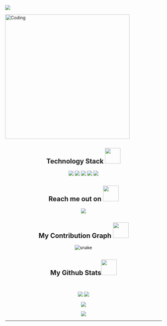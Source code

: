 
![](https://komarev.com/ghpvc/?username=trix6884&color=blue)

<img align="center" 
alt="Coding" width="400" src="https://res.cloudinary.com/practicaldev/image/fetch/s--sNXjzc6P--/c_limit%2Cf_auto%2Cfl_progressive%2Cq_66%2Cw_880/https://media1.tenor.com/images/0c34272909ee2a4db5606a014082312b/tenor.gif%3Fitemid%3D15828752">

<h2 align="center">Technology Stack <img src="https://github.com/ritik307/ritik307/blob/main/images/laptop.gif" width="50"></h2>

<p align="center">
<img src="https://img.shields.io/badge/-lua-E34A86?style=flat-square&logo=java"/>
<img src="https://img.shields.io/badge/-HTML5-E34F26?style=flat-square&logo=html5&logoColor=white"/>
<img src="https://img.shields.io/badge/-CSS3-1572B6?style=flat-square&logo=css3"/>
<img src="https://img.shields.io/badge/-MySQL-black?style=flat-square&logo=mysql"/>
<img src="https://img.shields.io/badge/-GitHub-black?style=flat-square&logo=github"/>
</p>

<h2 align="center">Reach me out on <img src="https://media0.giphy.com/media/jqNPzdTTxQfOgOqpO4/source.gif" width="50"></h2>

<p align="center">
  <a>
 <a href="https://www.youtube.com/channel/UCDwYr4f4ylpRYMN3kIUyqqA">
 <img src="https://img.shields.io/badge/-trix6884-red?style=flat-square&logo=youtube&logoColor=white&link=https://www.youtube.com/channel/UCDwYr4f4ylpRYMN3kIUyqqA"/>
</a>
</p>


<h2 align="center">
  My Contribution Graph <img src="https://media.giphy.com/media/xUA7aZeLE2e0P7Znz2/giphy.gif" width="50">
</h2>
<p align="center">
  <img src="https://github.com/ritik307/ritik307/raw/output/github-contribution-grid-snake.svg" alt="snake"></center>
</p>

<h2 align="center">
  My Github Stats<img src="https://media.giphy.com/media/VgCDAzcKvsR6OM0uWg/giphy.gif" width="50">
</h2>
 
<br>

<p align = "center">
  <img  src = "https://github-readme-stats.vercel.app/api?username=trix6884&show_icons=true&theme=radical&line_height=27">
  <img src = "https://github-readme-stats.vercel.app/api/top-langs/?username=trix6884&hide=html,css,java,shaderlab,kotlin,hlsl&theme=radical">
</p>

<p align = "center">
 <img  src="https://github-readme-streak-stats.herokuapp.com/?user=trix6884&show_icons=true&locale=en&layout=compact&theme=radical&line_height=0" />
</p> 

<p align = "center">
 <img src="https://activity-graph.herokuapp.com/graph?username=trix6884&theme=redical">
</p> 
<hr>


 
 
 <!---
--<div align="center">

### 👩‍💻 About Me :
 👦 16-years old
 🔭 Currently interested about FiveM
 📖 Learning Lua

---
### :hammer_and_wrench: Languages and Tools :
<div align="center">
<img src="https://github.com/devicons/devicon/blob/master/icons/mysql/mysql-original-wordmark.svg" title="MySQL" alt="MySQL" width="40" height="40"/>&nbsp;
<img src="https://github.com/devicons/devicon/blob/master/icons/lua/lua-original-wordmark.svg" title="Lua"
alt "Lua" width="60" height="60"/>&nbsp;
<img src="https://github.com/devicons/devicon/blob/master/icons/vscode/vscode-original-wordmark.svg" title="VS Code"
alt "VS Code" width="60" height="60"/>&nbsp;
</div>
 
---
### :fire: My Stats :  
[![GitHub Streak](http://github-readme-streak-stats.herokuapp.com?user=Trix6884&theme=dark)](https://git.io/streak-stats)
  
[![Top Langs](https://github-readme-stats.vercel.app/api/top-langs/?username=Trix6884&layout=compact&langs_count3)](https://github.com/Trix6884/github-readme-stats)

<!---
Trix6884/Trix6884 is a ✨ special ✨ repository because its `README.md` (this file) appears on your GitHub profile.
You can click the Preview link to take a look at your changes.
--->
